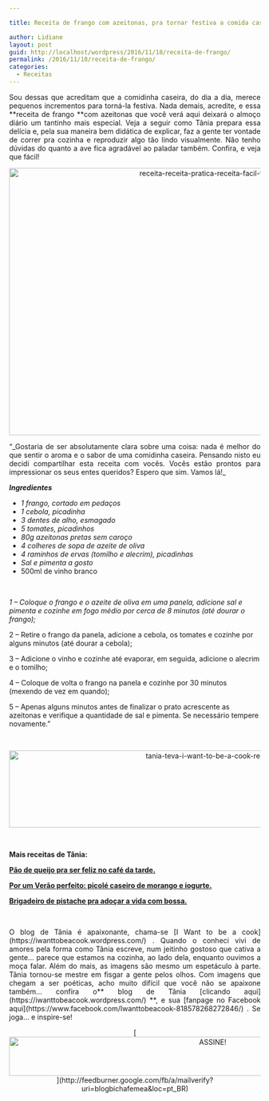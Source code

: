 ```yaml
---

title: Receita de frango com azeitonas, pra tornar festiva a comida caseira.

author: Lidiane
layout: post
guid: http://localhost/wordpress/2016/11/18/receita-de-frango/
permalink: /2016/11/18/receita-de-frango/
categories:
  - Receitas
---
```

<p align="justify">
  Sou dessas que acreditam que a comidinha caseira, do dia a dia, merece pequenos incrementos para torná-la festiva. Nada demais, acredite, e essa **receita de frango **com azeitonas que você verá aqui deixará o almoço diário um tantinho mais especial. Veja a seguir como Tânia prepara essa delícia e, pela sua maneira bem didática de explicar, faz a gente ter vontade de correr pra cozinha e reproduzir algo tão lindo visualmente. Não tenho dúvidas do quanto a ave fica agradável ao paladar também. Confira, e veja que fácil!
</p>

<p align="center">
  <img class="alignnone size-full wp-image-13281" src="http://www.trololodemulher.com.br/blog/wp-content/uploads/2016/11/RECEITA-RECEITA-PRATICA-RECEITA-FACIL-FRANGO2.jpg" alt="receita-receita-pratica-receita-facil-frango2" width="800" height="534" />
</p>

<p align="justify">
  “_Gostaria de ser absolutamente clara sobre uma coisa: nada é melhor do que sentir o aroma e o sabor de uma comidinha caseira. Pensando nisto eu decidi compartilhar esta receita com vocês. Vocês estão prontos para impressionar os seus entes queridos? Espero que sim. Vamos lá!_
</p>

**_Ingredientes_**

  * _1 frango, cortado em pedaços_ 
  * _1 cebola, picadinha_ 
  * _3 dentes de alho, esmagado_ 
  * _5 tomates, picadinhos_ 
  * _80g azeitonas pretas sem caroço_ 
  * _4 colheres de sopa de azeite de oliva_ 
  * _4 raminhos de ervas (tomilho e alecrim), picadinhas_ 
  * _Sal e pimenta a gosto_
  * 500ml de vinho branco

&nbsp;

_1 – Coloque o frango e o azeite de oliva em uma panela, adicione sal e pimenta e cozinhe em fogo médio por cerca de 8 minutos (até dourar o frango);_

2 – Retire o frango da panela, adicione a cebola, os tomates e cozinhe por alguns minutos (até dourar a cebola);

3 – Adicione o vinho e cozinhe até evaporar, em seguida, adicione o alecrim e o tomilho;

4 – Coloque de volta o frango na panela e cozinhe por 30 minutos (mexendo de vez em quando);

5 – Apenas alguns minutos antes de finalizar o prato acrescente as azeitonas e verifique a quantidade de sal e pimenta. Se necessário tempere novamente.”

&nbsp;

<p align="center">
  <img class="alignnone size-full wp-image-13037" src="http://www.trololodemulher.com.br/blog/wp-content/uploads/2016/10/TANIA-TEVA-I-WANT-TO-BE-A-COOK-RECEITAS.jpg" alt="tania-teva-i-want-to-be-a-cook-receitas" width="800" height="154" />
</p>

&nbsp;

**Mais receitas de Tânia:**

[**Pão de queijo pra ser feliz no café da tarde.**](http://www.trololodemulher.com.br/2016/11/08/pao-de-queijo/) 

[**Por um Verão perfeito: picolé caseiro de morango e iogurte.**](http://www.trololodemulher.com.br/2016/11/03/picole-caseiro/) 

[**Brigadeiro de pistache pra adoçar a vida com bossa.**](http://www.trololodemulher.com.br/2016/10/25/brigadeiro-de-pistache/) 

&nbsp;

<p align="justify">
  O blog de Tânia é apaixonante, chama-se [I Want to be a cook](https://iwanttobeacook.wordpress.com/) . Quando o conheci vivi de amores pela forma como Tânia escreve, num jeitinho gostoso que cativa a gente… parece que estamos na cozinha, ao lado dela, enquanto ouvimos a moça falar. Além do mais, as imagens são mesmo um espetáculo à parte. Tânia tornou-se mestre em fisgar a gente pelos olhos. Com imagens que chegam a ser poéticas, acho muito difícil que você não se apaixone também… confira o** blog de Tânia [clicando aqui](https://iwanttobeacook.wordpress.com/) **, e sua [fanpage no Facebook aqui](https://www.facebook.com/Iwanttobeacook-818578268272846/) . Se joga… e inspire-se!
</p>

<p align="center">
  [<img class="alignnone size-full wp-image-10439" src="http://www.trololodemulher.com.br/blog/wp-content/uploads/2014/09/ASSINE.png" alt="ASSINE!" width="800" height="78" />](http://feedburner.google.com/fb/a/mailverify?uri=blogbichafemea&loc=pt_BR) 
</p>

<p align="justify">